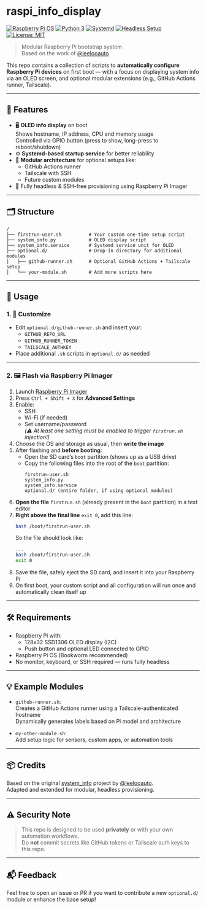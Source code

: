 # raspi_info_display

[![Raspberry Pi OS](https://img.shields.io/badge/platform-raspberry%20pi%20os-red?logo=raspberrypi)](https://www.raspberrypi.com/software/)
[![Python 3](https://img.shields.io/badge/python-3.9%2B-blue.svg?logo=python)](https://www.python.org/)
[![Systemd](https://img.shields.io/badge/init-systemd-007ec6.svg?logo=linux)](https://freedesktop.org/wiki/Software/systemd/)
[![Headless Setup](https://img.shields.io/badge/headless-yes-success)](#)
[![License: MIT](https://img.shields.io/badge/license-MIT-green.svg)](LICENSE)

> Modular Raspberry Pi bootstrap system  
> Based on the work of [@leelooauto](https://github.com/leelooauto/system_info)

This repo contains a collection of scripts to **automatically configure Raspberry Pi devices** on first boot — with a focus on displaying system info via an OLED screen, and optional modular extensions (e.g., GitHub Actions runner, Tailscale).

---

## 🧾 Features

- 🖥️ **OLED info display** on boot  
  Shows hostname, IP address, CPU and memory usage  
  Controlled via GPIO button (press to show, long-press to reboot/shutdown)
- ⚙️ **Systemd-based startup service** for better reliability
- 🧩 **Modular architecture** for optional setups like:
  - GitHub Actions runner
  - Tailscale with SSH
  - Future custom modules
- 🧃 Fully headless & SSH-free provisioning using Raspberry Pi Imager

---

## 🗂️ Structure

```
/
├── firstrun-user.sh          # Your custom one-time setup script
├── system_info.py            # OLED display script
├── system_info.service       # Systemd service unit for OLED
├── optional.d/               # Drop-in directory for additional modules
│   ├── github-runner.sh      # Optional GitHub Actions + Tailscale setup
│   └── your-module.sh        # Add more scripts here
```

---

## 🚀 Usage

### 1. 🔧 Customize

- Edit `optional.d/github-runner.sh` and insert your:
  - `GITHUB_REPO_URL`
  - `GITHUB_RUNNER_TOKEN`
  - `TAILSCALE_AUTHKEY`
- Place additional `.sh` scripts in `optional.d/` as needed

---

### 2. 🖼️ Flash via Raspberry Pi Imager

1. Launch [Raspberry Pi Imager](https://www.raspberrypi.com/software/)
2. Press `Ctrl + Shift + X` for **Advanced Settings**
3. Enable:
   - SSH
   - Wi-Fi (if needed)
   - Set username/password  
   *(⚠️ At least one setting must be enabled to trigger `firstrun.sh` injection!)*
4. Choose the OS and storage as usual, then **write the image**
5. After flashing and **before booting**:
   - Open the SD card’s `boot` partition (shows up as a USB drive)
   - Copy the following files into the root of the `boot` partition:
     ```
     firstrun-user.sh
     system_info.py
     system_info.service
     optional.d/ (entire folder, if using optional modules)
     ```
6. **Open the file** `firstrun.sh` (already present in the `boot` partition) in a text editor
7. **Right above the final line** `exit 0`, add this line:
   ```bash
   bash /boot/firstrun-user.sh
   ```
   So the file should look like:
   ```bash
   ...
   bash /boot/firstrun-user.sh
   exit 0
   ```
8. Save the file, safely eject the SD card, and insert it into your Raspberry Pi
9. On first boot, your custom script and all configuration will run once and automatically clean itself up

---

## 🛠️ Requirements

- Raspberry Pi with:
  - 128x32 SSD1306 OLED display (I2C)
  - Push button and optional LED connected to GPIO
- Raspberry Pi OS (Bookworm recommended)
- No monitor, keyboard, or SSH required — runs fully headless

---

## 💡 Example Modules

- `github-runner.sh`:  
  Creates a GitHub Actions runner using a Tailscale-authenticated hostname  
  Dynamically generates labels based on Pi model and architecture

- `my-other-module.sh`:  
  Add setup logic for sensors, custom apps, or automation tools

---

## 📦 Credits

Based on the original [system_info](https://github.com/leelooauto/system_info) project by [@leelooauto](https://www.thingiverse.com/sliderbor/designs).  
Adapted and extended for modular, headless provisioning.

---

## ⚠️ Security Note

> This repo is designed to be used **privately** or with your own automation workflows.  
> Do **not** commit secrets like GitHub tokens or Tailscale auth keys to this repo.

---

## 📬 Feedback

Feel free to open an issue or PR if you want to contribute a new `optional.d/` module or enhance the base setup!
